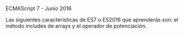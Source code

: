 ECMAScript 7 - Junio 2016

Las siguientes características de ES7 o ES2016 que aprenderás son: el método includes de arrays y el operador de potenciación.
